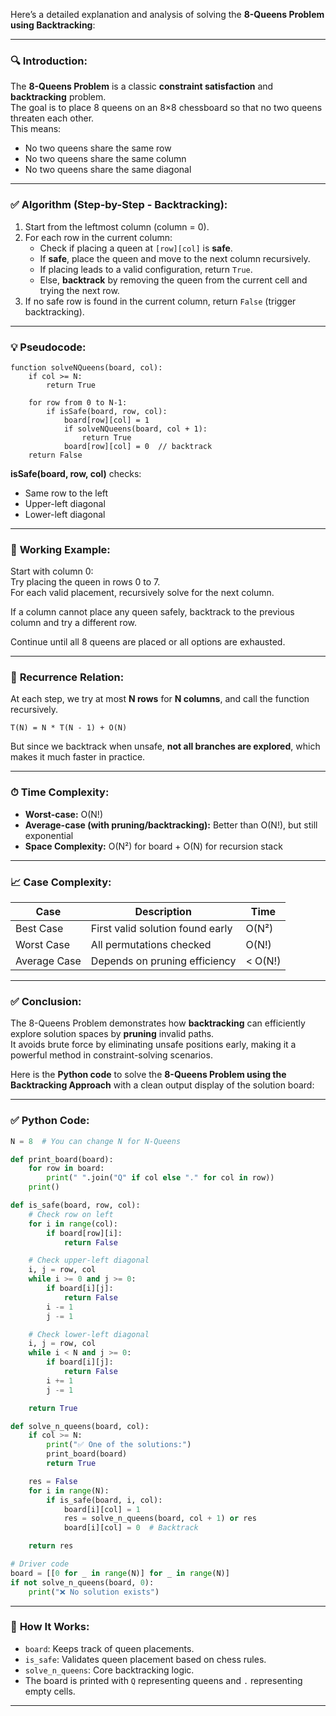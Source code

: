 Here’s a detailed explanation and analysis of solving the **8-Queens Problem using Backtracking**:

---

### 🔍 **Introduction:**
The **8-Queens Problem** is a classic **constraint satisfaction** and **backtracking** problem.  
The goal is to place 8 queens on an 8×8 chessboard so that no two queens threaten each other.  
This means:
- No two queens share the same row
- No two queens share the same column
- No two queens share the same diagonal

---

### ✅ **Algorithm (Step-by-Step - Backtracking):**
1. Start from the leftmost column (column = 0).
2. For each row in the current column:
   - Check if placing a queen at `[row][col]` is **safe**.
   - If **safe**, place the queen and move to the next column recursively.
   - If placing leads to a valid configuration, return `True`.
   - Else, **backtrack** by removing the queen from the current cell and trying the next row.
3. If no safe row is found in the current column, return `False` (trigger backtracking).

---

### 💡 **Pseudocode:**
```
function solveNQueens(board, col):
    if col >= N:
        return True

    for row from 0 to N-1:
        if isSafe(board, row, col):
            board[row][col] = 1
            if solveNQueens(board, col + 1):
                return True
            board[row][col] = 0  // backtrack
    return False
```

**isSafe(board, row, col)** checks:
- Same row to the left
- Upper-left diagonal
- Lower-left diagonal

---

### 🧠 **Working Example:**

Start with column 0:  
Try placing the queen in rows 0 to 7.  
For each valid placement, recursively solve for the next column.

If a column cannot place any queen safely, backtrack to the previous column and try a different row.

Continue until all 8 queens are placed or all options are exhausted.

---

### 🔁 **Recurrence Relation:**
At each step, we try at most **N rows** for **N columns**, and call the function recursively.

```
T(N) = N * T(N - 1) + O(N)
```

But since we backtrack when unsafe, **not all branches are explored**, which makes it much faster in practice.

---

### ⏱ **Time Complexity:**
- **Worst-case:** O(N!)  
- **Average-case (with pruning/backtracking):** Better than O(N!), but still exponential  
- **Space Complexity:** O(N²) for board + O(N) for recursion stack

---

### 📈 **Case Complexity:**
| Case         | Description                            | Time        |
|--------------|----------------------------------------|-------------|
| Best Case    | First valid solution found early       | O(N²)       |
| Worst Case   | All permutations checked               | O(N!)       |
| Average Case | Depends on pruning efficiency          | < O(N!)     |

---

### ✅ **Conclusion:**
The 8-Queens Problem demonstrates how **backtracking** can efficiently explore solution spaces by **pruning** invalid paths.  
It avoids brute force by eliminating unsafe positions early, making it a powerful method in constraint-solving scenarios.

Here is the **Python code** to solve the **8-Queens Problem using the Backtracking Approach** with a clean output display of the solution board:

---

### ✅ **Python Code:**

```python
N = 8  # You can change N for N-Queens

def print_board(board):
    for row in board:
        print(" ".join("Q" if col else "." for col in row))
    print()

def is_safe(board, row, col):
    # Check row on left
    for i in range(col):
        if board[row][i]:
            return False

    # Check upper-left diagonal
    i, j = row, col
    while i >= 0 and j >= 0:
        if board[i][j]:
            return False
        i -= 1
        j -= 1

    # Check lower-left diagonal
    i, j = row, col
    while i < N and j >= 0:
        if board[i][j]:
            return False
        i += 1
        j -= 1

    return True

def solve_n_queens(board, col):
    if col >= N:
        print("✅ One of the solutions:")
        print_board(board)
        return True

    res = False
    for i in range(N):
        if is_safe(board, i, col):
            board[i][col] = 1
            res = solve_n_queens(board, col + 1) or res
            board[i][col] = 0  # Backtrack

    return res

# Driver code
board = [[0 for _ in range(N)] for _ in range(N)]
if not solve_n_queens(board, 0):
    print("❌ No solution exists")
```

---

### 📌 **How It Works:**
- `board`: Keeps track of queen placements.
- `is_safe`: Validates queen placement based on chess rules.
- `solve_n_queens`: Core backtracking logic.
- The board is printed with `Q` representing queens and `.` representing empty cells.

---
